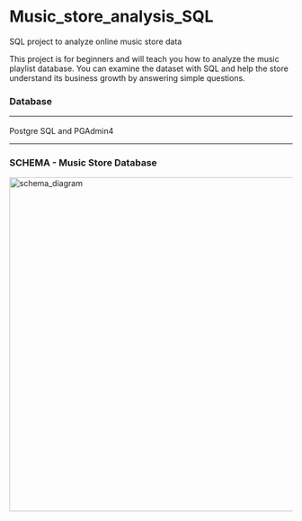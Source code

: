 # Music_store_analysis_SQL

SQL project to analyze online music store data

This project is for beginners and will teach you how to analyze the music playlist database. You can examine the dataset with SQL and help the store understand its business growth by answering simple questions.

### Database <hr>

Postgre SQL and PGAdmin4
<hr>

### SCHEMA - Music Store Database
<img width="594" alt="schema_diagram" src="https://github.com/Jigar1947/Music_store_analysis_SQL/assets/110688432/35fc9dc2-12cb-4ed0-b801-07f5448da8d0">

